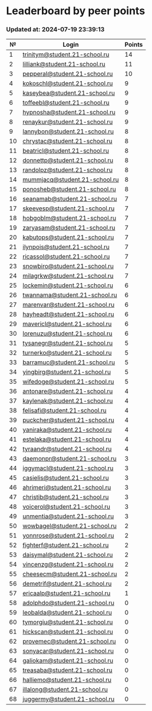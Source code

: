 # Leaderboard by peer points

### Updated at: 2024-07-19 23:39:13

| № | Login | Points |
|---|-------|--------|
|1|trinitym@student.21-school.ru|14|
|2|lilliank@student.21-school.ru|11|
|3|pepperal@student.21-school.ru|10|
|4|kokoschl@student.21-school.ru|9|
|5|kaseybea@student.21-school.ru|9|
|6|toffeebl@student.21-school.ru|9|
|7|hypnosha@student.21-school.ru|9|
|8|renaykur@student.21-school.ru|9|
|9|lannybon@student.21-school.ru|8|
|10|chrystac@student.21-school.ru|8|
|11|beatricl@student.21-school.ru|8|
|12|donnettp@student.21-school.ru|8|
|13|randolpz@student.21-school.ru|8|
|14|mummjacq@student.21-school.ru|8|
|15|ponosheb@student.21-school.ru|8|
|16|seanamab@student.21-school.ru|7|
|17|skeevesp@student.21-school.ru|7|
|18|hobgoblm@student.21-school.ru|7|
|19|zaryasam@student.21-school.ru|7|
|20|kabutops@student.21-school.ru|7|
|21|ilynpois@student.21-school.ru|7|
|22|ricassol@student.21-school.ru|7|
|23|snowbiro@student.21-school.ru|7|
|24|milagrkw@student.21-school.ru|7|
|25|lockemin@student.21-school.ru|6|
|26|twannama@student.21-school.ru|6|
|27|marenvar@student.21-school.ru|6|
|28|hayheadt@student.21-school.ru|6|
|29|mavericl@student.21-school.ru|6|
|30|lorenuzu@student.21-school.ru|6|
|31|tysanegr@student.21-school.ru|5|
|32|turnerko@student.21-school.ru|5|
|33|barramuc@student.21-school.ru|5|
|34|yingbirg@student.21-school.ru|5|
|35|wifedoge@student.21-school.ru|5|
|36|antonare@student.21-school.ru|4|
|37|kaylenak@student.21-school.ru|4|
|38|felisafi@student.21-school.ru|4|
|39|puckcher@student.21-school.ru|4|
|40|yaniraka@student.21-school.ru|4|
|41|estelaka@student.21-school.ru|4|
|42|tyraandr@student.21-school.ru|4|
|43|daemonpr@student.21-school.ru|3|
|44|iggymacl@student.21-school.ru|3|
|45|casielis@student.21-school.ru|3|
|46|ahrimeri@student.21-school.ru|3|
|47|christib@student.21-school.ru|3|
|48|voicerol@student.21-school.ru|3|
|49|unmentia@student.21-school.ru|3|
|50|wowbagel@student.21-school.ru|2|
|51|yonnrose@student.21-school.ru|2|
|52|fighterf@student.21-school.ru|2|
|53|daisymal@student.21-school.ru|2|
|54|vincenzg@student.21-school.ru|2|
|55|cheesecm@student.21-school.ru|2|
|56|demetrif@student.21-school.ru|2|
|57|ericaalp@student.21-school.ru|1|
|58|adolphdo@student.21-school.ru|0|
|59|leobalda@student.21-school.ru|0|
|60|tymorgiu@student.21-school.ru|0|
|61|hickscan@student.21-school.ru|0|
|62|provemec@student.21-school.ru|0|
|63|sonyacar@student.21-school.ru|0|
|64|galiokam@student.21-school.ru|0|
|65|treasaba@student.21-school.ru|0|
|66|halliemo@student.21-school.ru|0|
|67|illalong@student.21-school.ru|0|
|68|juggermy@student.21-school.ru|0|


